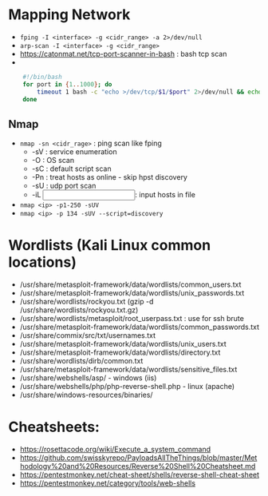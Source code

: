 # Mapping Network
- `fping -I <interface> -g <cidr_range> -a 2>/dev/null`
- `arp-scan -I <interface> -g <cidr_range>`
- https://catonmat.net/tcp-port-scanner-in-bash : bash tcp scan
- 
```bash
    #!/bin/bash
	for port in {1..1000}; do
		timeout 1 bash -c "echo >/dev/tcp/$1/$port" 2>/dev/null && echo "port $port is open"
	done
```		

## Nmap

- `nmap -sn <cidr_rage>` : ping scan like fping
	- -sV : service enumeration
	- -O : OS scan
	- -sC : default script scan
	- -Pn : treat hosts as online - skip hpst discovery
	- -sU : udp port scan
	- -iL <input file>: input hosts in file
- `nmap <ip> -p1-250 -sUV`
- `nmap <ip> -p 134 -sUV --script=discovery`

# Wordlists (Kali Linux common locations)

- /usr/share/metasploit-framework/data/wordlists/common_users.txt
- /usr/share/metasploit-framework/data/wordlists/unix_passwords.txt 
- /usr/share/wordlists/rockyou.txt (gzip -d /usr/share/wordlists/rockyou.txt.gz)
- /usr/share/wordlists/metasploit/root_userpass.txt : use for ssh brute
- /usr/share/metasploit-framework/data/wordlists/common_passwords.txt
- /usr/share/commix/src/txt/usernames.txt 
- /usr/share/metasploit-framework/data/wordlists/unix_users.txt
- /usr/share/metasploit-framework/data/wordlists/directory.txt
- /usr/share/wordlists/dirb/common.txt
- /usr/share/metasploit-framework/data/wordlists/sensitive_files.txt
- /usr/share/webshells/asp/ - windows (iis)
- /usr/share/webshells/php/php-reverse-shell.php - linux (apache)
- /usr/share/windows-resources/binaries/


# Cheatsheets:

- https://rosettacode.org/wiki/Execute_a_system_command
- https://github.com/swisskyrepo/PayloadsAllTheThings/blob/master/Methodology%20and%20Resources/Reverse%20Shell%20Cheatsheet.md
- https://pentestmonkey.net/cheat-sheet/shells/reverse-shell-cheat-sheet
- https://pentestmonkey.net/category/tools/web-shells